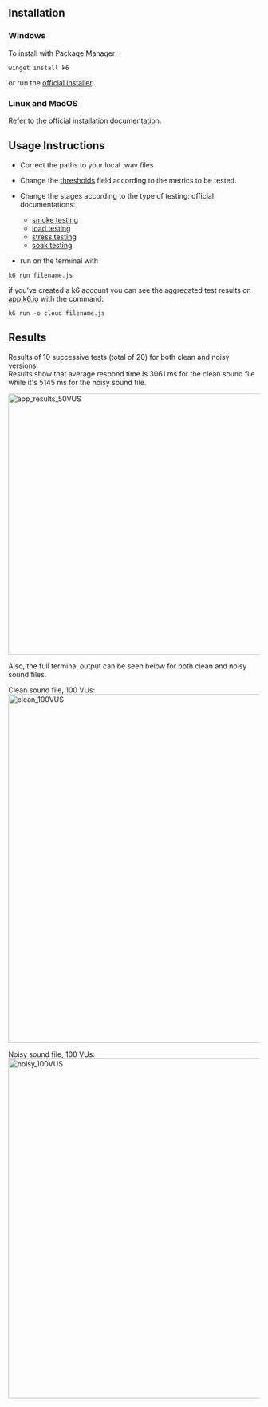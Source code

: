 ## Installation
### Windows
To install with Package Manager:
```
winget install k6
```
or run the [official installer](https://dl.k6.io/msi/k6-latest-amd64.msi).

### Linux and MacOS 
Refer to the [official installation documentation](https://k6.io/docs/getting-started/installation/).

## Usage Instructions
* Correct the paths to your local .wav files
* Change the [thresholds](https://k6.io/docs/using-k6/thresholds/) field according to the metrics to be tested.

* Change the stages according to the type of testing:
official documentations:

  * [smoke testing](https://k6.io/docs/test-types/smoke-testing/)
  * [load testing](https://k6.io/docs/test-types/load-testing/)
  * [stress testing](https://k6.io/docs/test-types/stress-testing/)
  * [soak testing](https://k6.io/docs/test-types/soak-testing/) 

* run on the terminal with
```
k6 run filename.js
```
if you've created a k6 account you can see the aggregated test results on [app.k6.io](https://app.k6.io/) with the command:
```
k6 run -o cloud filename.js
```

## Results
Results of 10 successive tests (total of 20) for both clean and noisy versions.</br>
Results show that average respond time is 3061 ms for the clean sound file while it's 5145 ms for the noisy sound file.

<img width="524" alt="app_results_50VUS" src="https://user-images.githubusercontent.com/47904355/179936922-420d1108-9c49-4284-aaac-46cd5a3c4284.png">

Also, the full terminal output can be seen below for both clean and noisy sound files.

Clean sound file, 100 VUs:</br>
<img width="700" alt="clean_100VUS" src="https://user-images.githubusercontent.com/47904355/179937978-968413a1-63d4-4541-a499-a3911299e860.png">

Noisy sound file, 100 VUs:</br>
<img width="682" alt="noisy_100VUS" src="https://user-images.githubusercontent.com/47904355/179938100-e9513f2c-c646-4b9d-b243-3c155ab5c1e5.png">





  


